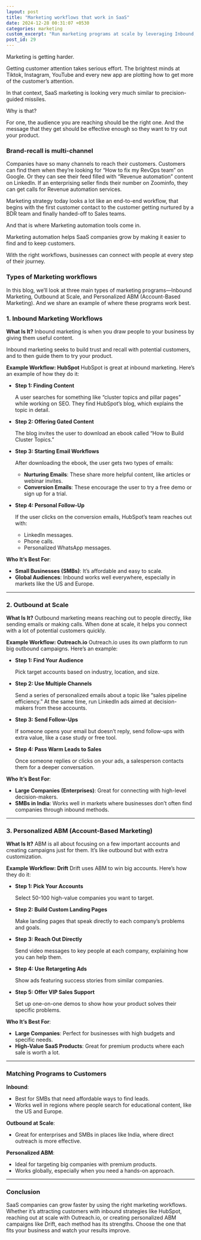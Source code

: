 ```yaml
---
layout: post
title: "Marketing workflows that work in SaaS"
date: 2024-12-28 00:31:07 +0530
categories: marketing
custom_excerpt: "Run marketing programs at scale by leveraging Inbound, Outbound & ABM workflows effectively"
post_id: 29
---
```


Marketing is getting harder.

Getting customer attention takes serious effort. The brightest minds at Tiktok, Instagram, YouTube and every new app are plotting how to get more of the customer’s attention.

In that context, SaaS marketing is looking very much similar to precision-guided missiles.

Why is that?

For one, the audience you are reaching should be the right one. And the message that they get should be effective enough so they want to try out your product.

### Brand-recall is multi-channel

Companies have so many channels to reach their customers. Customers can find them when they’re looking for “How to fix my RevOps team” on Google. Or they can see their feed filled with “Revenue automation” content on LinkedIn. If an enterprising seller finds their number on Zoominfo, they can get calls for Revenue automation services.

Marketing strategy today looks a lot like an end-to-end workflow, that begins with the first customer contact to the customer getting nurtured by a BDR team and finally handed-off to Sales teams.

And that is where Marketing automation tools come in.

Marketing automation helps SaaS companies grow by making it easier to find and to keep customers. 

With the right workflows, businesses can connect with people at every step of their journey. 

### Types of Marketing workflows

In this blog, we’ll look at three main types of marketing programs—Inbound Marketing, Outbound at Scale, and Personalized ABM (Account-Based Marketing). And we share an example of where these programs work best.

### 1. Inbound Marketing Workflows

**What Is It?**
Inbound marketing is when you draw people to your business by giving them useful content. 

Inbound marketing seeks to build trust and recall with potential customers, and to then guide them to try your product.

**Example Workflow: HubSpot**
HubSpot is great at inbound marketing. Here’s an example of how they do it:

- **Step 1: Finding Content**
    
    A user searches for something like “cluster topics and pillar pages” while working on SEO. They find HubSpot’s blog, which explains the topic in detail.
    
- **Step 2: Offering Gated Content**
    
    The blog invites the user to download an ebook called “How to Build Cluster Topics.”
    
- **Step 3: Starting Email Workflows**
    
    After downloading the ebook, the user gets two types of emails:
    
    - **Nurturing Emails**: These share more helpful content, like articles or webinar invites.
    - **Conversion Emails**: These encourage the user to try a free demo or sign up for a trial.
- **Step 4: Personal Follow-Up**
    
    If the user clicks on the conversion emails, HubSpot’s team reaches out with:
    
    - LinkedIn messages.
    - Phone calls.
    - Personalized WhatsApp messages.

**Who It’s Best For**:

- **Small Businesses (SMBs)**: It’s affordable and easy to scale.
- **Global Audiences**: Inbound works well everywhere, especially in markets like the US and Europe.

---

### 2. Outbound at Scale

**What Is It?**
Outbound marketing means reaching out to people directly, like sending emails or making calls. When done at scale, it helps you connect with a lot of potential customers quickly.

**Example Workflow: Outreach.io**
Outreach.io uses its own platform to run big outbound campaigns. Here’s an example:

- **Step 1: Find Your Audience**
    
    Pick target accounts based on industry, location, and size.
    
- **Step 2: Use Multiple Channels**
    
    Send a series of personalized emails about a topic like “sales pipeline efficiency.” At the same time, run LinkedIn ads aimed at decision-makers from these accounts.
    
- **Step 3: Send Follow-Ups**
    
    If someone opens your email but doesn’t reply, send follow-ups with extra value, like a case study or free tool.
    
- **Step 4: Pass Warm Leads to Sales**
    
    Once someone replies or clicks on your ads, a salesperson contacts them for a deeper conversation.
    

**Who It’s Best For**:

- **Large Companies (Enterprises)**: Great for connecting with high-level decision-makers.
- **SMBs in India**: Works well in markets where businesses don’t often find companies through inbound methods.

---

### 3. Personalized ABM (Account-Based Marketing)

**What Is It?**
ABM is all about focusing on a few important accounts and creating campaigns just for them. It’s like outbound but with extra customization.

**Example Workflow: Drift**
Drift uses ABM to win big accounts. Here’s how they do it:

- **Step 1: Pick Your Accounts**
    
    Select 50-100 high-value companies you want to target.
    
- **Step 2: Build Custom Landing Pages**
    
    Make landing pages that speak directly to each company’s problems and goals.
    
- **Step 3: Reach Out Directly**
    
    Send video messages to key people at each company, explaining how you can help them.
    
- **Step 4: Use Retargeting Ads**
    
    Show ads featuring success stories from similar companies.
    
- **Step 5: Offer VIP Sales Support**
    
    Set up one-on-one demos to show how your product solves their specific problems.
    

**Who It’s Best For**:

- **Large Companies**: Perfect for businesses with high budgets and specific needs.
- **High-Value SaaS Products**: Great for premium products where each sale is worth a lot.

---

### Matching Programs to Customers

**Inbound**:

- Best for SMBs that need affordable ways to find leads.
- Works well in regions where people search for educational content, like the US and Europe.

**Outbound at Scale**:

- Great for enterprises and SMBs in places like India, where direct outreach is more effective.

**Personalized ABM**:

- Ideal for targeting big companies with premium products.
- Works globally, especially when you need a hands-on approach.

---

### Conclusion

SaaS companies can grow faster by using the right marketing workflows. Whether it’s attracting customers with inbound strategies like HubSpot, reaching out at scale with Outreach.io, or creating personalized ABM campaigns like Drift, each method has its strengths. Choose the one that fits your business and watch your results improve.